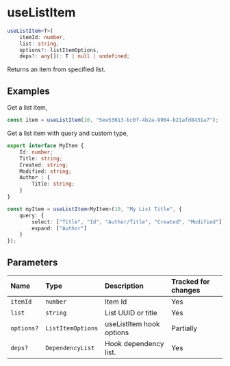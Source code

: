 # useListItem

```typescript
useListItem<T>(
	itemId: number,
	list: string,
	options?: listItemOptions,
	deps?: any[]): T | null | undefined;
```

Returns an item from specified list.

## Examples

Get a list item,
```typescript
const item = useListItem(10, "5ee53613-bc0f-4b2a-9904-b21afd8431a7");
```

Get a list item with query and custom type,
```typescript
export interface MyItem {
	Id: number;
	Title: string;
	Created: string;
	Modified: string;
	Author : {
		Title: string;
	}
}

const myItem = useListItem<MyItem>(10, "My List Title", {
	query: {
		select: ["Title", "Id", "Author/Title", "Created", "Modified"],
		expand: ["Author"]
	}
});
```
## Parameters

| Name | Type | Description | Tracked for changes |
| :------ | :------ | :------ | :--------|
| `itemId` | `number` | Item Id | Yes |
| `list` | `string` | List UUID or title | Yes |
| `options?` | `ListItemOptions` | useListItem hook options | Partially |
| `deps?` | `DependencyList` | Hook dependency list. | Yes |

